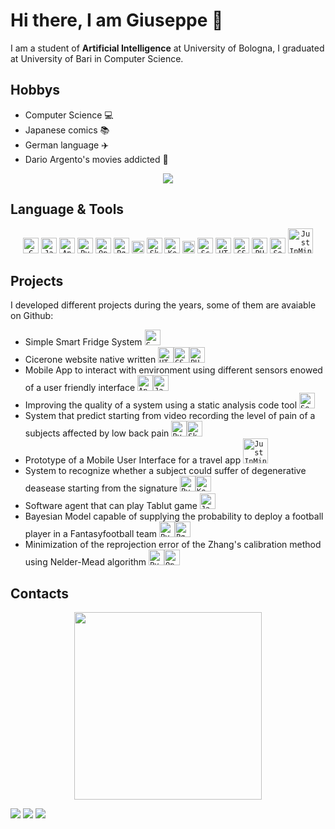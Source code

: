 # Hi there, I am Giuseppe 👋

I am a student of **Artificial Intelligence** at University of Bologna, I graduated at University of Bari in Computer Science.

## Hobbys

- Computer Science 💻
- Japanese comics 📚
- German language ✈️
- Dario Argento's movies addicted 🎥

<p align="center">
          <img src="https://data.whicdn.com/images/199365769/original.gif"/>
</p>

## Language & Tools
<p align="center">
  <code><img title="C" height="25" src="https://github.com/zumrudu-anka/zumrudu-anka/blob/master/images/c.svg"></code>
  <code><img title="Java" height="25" src="https://github.com/zumrudu-anka/zumrudu-anka/blob/master/images/java-original.svg"></code>
  <code><img title="Android" height="25" src="https://github.com/zumrudu-anka/zumrudu-anka/blob/master/images/android.svg"></code>
  <code><img title="Python" height="25" src="https://github.com/zumrudu-anka/zumrudu-anka/blob/master/images/python-original.svg"></code>
  <code><img title="OpenCV" height="25" src="https://www.vectorlogo.zone/logos/opencv/opencv-icon.svg"></code>
  <code><img title="Pgmpy" height="25" src="http://pgmpy.org/_static/logo.png"></code>
  <code><img title="Pandas" heigth="25" width="20" src="https://upload.wikimedia.org/wikipedia/commons/thumb/2/22/Pandas_mark.svg/1200px-Pandas_mark.svg.png"></code>
  <code><img title="Sk-learn" height="25" src="https://upload.wikimedia.org/wikipedia/commons/0/05/Scikit_learn_logo_small.svg"></code>
  <code><img title="Keras" height="25" src="https://media-exp1.licdn.com/dms/image/C560BAQG2-bElRVrSqw/company-logo_200_200/0/1547450366259?e=2159024400&v=beta&t=OpI315QOVOkFjDgZPAGF_Kw7N490Y6bkILBCrjliQUQ"></code>
  <code><img title="Prolog" height="20" src="https://starbeamrainbowlabs.com/images/logos/swi-prolog.svg"></code>
  <code><img title="Scala" height="25" src="https://upload.wikimedia.org/wikipedia/commons/3/39/Scala-full-color.svg"></code>
  <code><img title="HTML5" height="25" src="https://github.com/zumrudu-anka/zumrudu-anka/blob/master/images/html5.svg"></code>
  <code><img title="CSS" height="25" src="https://github.com/zumrudu-anka/zumrudu-anka/blob/master/images/css.svg"></code>
  <code><img title="PHP" height="25" src="https://github.com/zumrudu-anka/zumrudu-anka/blob/master/images/php.svg"></code>
  <code><img title="SonarQube" height="25" src="https://image.pngaaa.com/350/1739350-middle.png"></code>
  <code><img title="JustInMind" heigth="100" width="40" src="https://images.g2crowd.com/uploads/product/image/social_landscape/social_landscape_b8f3b326da3bb56934fe9ce0f5991c4a/justinmind.png"></code>
  
</p>

## Projects

I developed different projects during the years, some of them are avaiable on Github:
- Simple Smart Fridge System <code><img title="C" height="25" src="https://github.com/zumrudu-anka/zumrudu-anka/blob/master/images/c.svg"></code>
- Cicerone website native written <code><img title="HTML5" height="25" src="https://github.com/zumrudu-anka/zumrudu-anka/blob/master/images/html5.svg"></code><code><img title="CSS" height="25" src="https://github.com/zumrudu-anka/zumrudu-anka/blob/master/images/css.svg"></code><code><img title="PHP" height="25" src="https://github.com/zumrudu-anka/zumrudu-anka/blob/master/images/php.svg"></code>
- Mobile App to interact with environment using different sensors enowed of a user friendly interface <code><img title="Android" height="25" src="https://github.com/zumrudu-anka/zumrudu-anka/blob/master/images/android.svg"></code><code><img title="Java" height="25" src="https://github.com/zumrudu-anka/zumrudu-anka/blob/master/images/java-original.svg"></code>
- Improving the quality of a system using a static analysis code tool <code><img title="SonarQube" height="25" src="https://image.pngaaa.com/350/1739350-middle.png"></code>
- System that predict starting from video recording the level of pain of a subjects affected by low back pain <code><img title="Python" height="25" src="https://github.com/zumrudu-anka/zumrudu-anka/blob/master/images/python-original.svg"></code><code><img title="Sk-learn" height="25" src="https://upload.wikimedia.org/wikipedia/commons/0/05/Scikit_learn_logo_small.svg"></code>
- Prototype of a Mobile User Interface for a travel app <code><img title="JustInMind" heigth="30" width="40" src="https://images.g2crowd.com/uploads/product/image/social_landscape/social_landscape_b8f3b326da3bb56934fe9ce0f5991c4a/justinmind.png"></code>
- System to recognize whether a subject could suffer of degenerative deasease starting from the signature <code><img title="Python" height="25" src="https://github.com/zumrudu-anka/zumrudu-anka/blob/master/images/python-original.svg"></code><code><img title="Keras" height="25" src="https://media-exp1.licdn.com/dms/image/C560BAQG2-bElRVrSqw/company-logo_200_200/0/1547450366259?e=2159024400&v=beta&t=OpI315QOVOkFjDgZPAGF_Kw7N490Y6bkILBCrjliQUQ"></code>
- Software agent that can play Tablut game <code><img title="Java" height="25" src="https://github.com/zumrudu-anka/zumrudu-anka/blob/master/images/java-original.svg"></code>
- Bayesian Model capable of supplying the probability to deploy a football player in a Fantasyfootball team <code><img title="Python" height="25" src="https://github.com/zumrudu-anka/zumrudu-anka/blob/master/images/python-original.svg"></code><code><img title="Pgmpy" height="25" src="http://pgmpy.org/_static/logo.png"></code>
- Minimization of the reprojection error of the Zhang's calibration method using Nelder-Mead algorithm <code><img title="Python" height="25" src="https://github.com/zumrudu-anka/zumrudu-anka/blob/master/images/python-original.svg"></code><code><img title="OpenCV" height="25" src="https://www.vectorlogo.zone/logos/opencv/opencv-icon.svg"></code>

## Contacts

<p align="center">
          <img  heigth="200" width="300" src="https://media1.giphy.com/media/SUL4M5DUrilwqDiug9/source.gif"/>
</p>

<img src="https://img.shields.io/badge/gmail-giuseppe.boezio.gb-red"/> <img src="https://img.shields.io/badge/facebook-Giuseppe%20Boezio-blue"/> <img src="https://img.shields.io/badge/Telegram-GiuseppeBoezio-blue"/>



<!--
**giuseppeboezio/giuseppeboezio** is a ✨ _special_ ✨ repository because its `README.md` (this file) appears on your GitHub profile.

Here are some ideas to get you started:

- 🔭 I’m currently working on ...
- 🌱 I’m currently learning ...
- 👯 I’m looking to collaborate on ...
- 🤔 I’m looking for help with ...
- 💬 Ask me about ...
- 📫 How to reach me: ...
- 😄 Pronouns: ...
- ⚡ Fun fact: ...
-->
